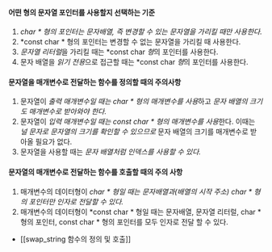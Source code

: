 #### 어떤 형의 문자열 포인터를 사용할지 선택하는 기준 ####
1. *char * 형의 포인터는 문자배열, 즉 변경할 수 있는 문자열을 가리킬 때만 사용한다.*
2. *const char * 형의 포인터는 변경할 수 없는 문자열을 가리킬 때 사용한다.
3. *문자열 리터럴*을 가리킬 때는 *const char *형*의 포인터를 사용한다.
4. 문자 배열을 *읽기 전용*으로 접근할 때는 *const char *형*의 포인터를 사용한다.

#### 문자열을 매개변수로 전달하는 함수를 정의할 때의 주의사항
1. 문자열이 *출력 매개변수일 때는 char * 형의 매개변수를 사용*하고 *문자 배열의 크기도 매개변수로 받아와야 한다.*
2. 문자열이 *입력 매개변수일 때는 const char * 형의 매개변수를 사용*한다. 이때는 *널 문자로 문자열의 크기를 확인할 수 있으므로* 문자 배열의 크기를 매개변수로 받아올 필요가 없다.
3. 문자열을 사용할 때는 *문자 배열처럼 인덱스를 사용할 수 있다.*

#### 문자열의 매개변수로 전달하는 함수를 호출할 때의 주의 사항 ####
1. 매개변수의 데이터형이 *char * 형일 때는 문자배열과(배열의 시작 주소) char * 형의 포인터만 인자로 전달할 수 있다.*
2. 매개변수의 데이터형이 *const char * 형일 때는 문자배열, 문자열 리터럴, char *형의  포인터, const char * 형의  포인터를 모두 인자로 전달 할 수 있다.

- [[swap_string 함수의 정의 및 호출]]
